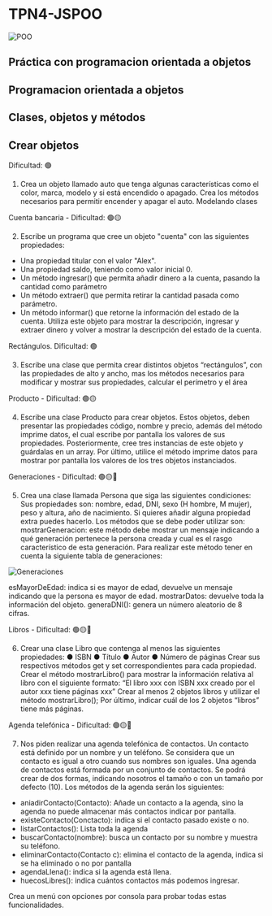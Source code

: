 # TPN4-JSPOO
![POO](https://jairogarciarincon.com/img/clases/1537.jpg)


## Práctica con programacion orientada a objetos

## Programacion orientada a objetos 

## Clases, objetos y métodos
## Crear objetos

Dificultad: 🟢
1. Crea un objeto llamado auto que tenga algunas características como el color,
marca, modelo y si está encendido o apagado. Crea los métodos necesarios para
permitir encender y apagar el auto.
Modelando clases

Cuenta bancaria - Dificultad: 🟢🟡

2. Escribe un programa que cree un objeto "cuenta" con las siguientes propiedades:
- Una propiedad titular con el valor "Alex".
- Una propiedad saldo, teniendo como valor inicial 0.
- Un método ingresar() que permita añadir dinero a la cuenta, pasando la
cantidad como parámetro
- Un método extraer() que permita retirar la cantidad pasada como
parámetro.
- Un método informar() que retorne la información del estado de la cuenta.
Utiliza este objeto para mostrar la descripción, ingresar y extraer dinero y volver a
mostrar la descripción del estado de la cuenta.

Rectángulos. Dificultad: 🟢

3. Escribe una clase que permita crear distintos objetos “rectángulos”, con las
propiedades de alto y ancho, mas los métodos necesarios para modificar y
mostrar sus propiedades, calcular el perímetro y el área

Producto - Dificultad: 🟢🟡

4. Escribe una clase Producto para crear objetos. Estos objetos, deben presentar
las propiedades código, nombre y precio, además del método imprime datos, el
cual escribe por pantalla los valores de sus propiedades.
Posteriormente, cree tres instancias de este objeto y guárdalas en un array.
Por último, utilice el método imprime datos para mostrar por pantalla los valores
de los tres objetos instanciados.

Generaciones - Dificultad: 🟢🟡🔴

5. Crea una clase llamada Persona que siga las siguientes condiciones:
Sus propiedades son: nombre, edad, DNI, sexo (H hombre, M mujer), peso y altura,
año de nacimiento. Si quieres añadir alguna propiedad extra puedes hacerlo.
Los métodos que se debe poder utilizar son:
mostrarGeneracion: este método debe mostrar un mensaje indicando a qué
generación pertenece la persona creada y cual es el rasgo característico de esta
generación.
Para realizar este método tener en cuenta la siguiente tabla de generaciones:

![Generaciones](https://www.lavanguardia.com/files/content_image_desktop_filter/uploads/2018/04/08/5fa43e84d7e87.png)


esMayorDeEdad: indica si es mayor de edad, devuelve un mensaje indicando que la
persona es mayor de edad.
mostrarDatos: devuelve toda la información del objeto.
generaDNI(): genera un número aleatorio de 8 cifras.

Libros - Dificultad: 🟢🟡🔴

6. Crear una clase Libro que contenga al menos las siguientes propiedades:
● ISBN
● Título
● Autor
● Número de páginas
Crear sus respectivos métodos get y set correspondientes para cada propiedad.
Crear el método mostrarLibro() para mostrar la información relativa al libro con el
siguiente formato:
“El libro xxx con ISBN xxx creado por el autor xxx tiene páginas xxx”
Crear al menos 2 objetos libros y utilizar el método mostrarLibro();
Por último, indicar cuál de los 2 objetos “libros” tiene más páginas.

Agenda telefónica - Dificultad: 🟢🟡🔴

7. Nos piden realizar una agenda telefónica de contactos.
Un contacto está definido por un nombre y un teléfono. Se considera que un
contacto es igual a otro cuando sus nombres son iguales.
Una agenda de contactos está formada por un conjunto de contactos. Se podrá
crear de dos formas, indicando nosotros el tamaño o con un tamaño por defecto
(10).
Los métodos de la agenda serán los siguientes:
- aniadirContacto(Contacto): Añade un contacto a la agenda, sino la agenda
no puede almacenar más contactos indicar por pantalla.
- existeContacto(Conctacto): indica si el contacto pasado existe o no.
- listarContactos(): Lista toda la agenda
- buscarContacto(nombre): busca un contacto por su nombre y muestra su
teléfono.
- eliminarContacto(Contacto c): elimina el contacto de la agenda, indica si se
ha eliminado o no por pantalla
- agendaLlena(): indica si la agenda está llena.
- huecosLibres(): indica cuántos contactos más podemos ingresar.

Crea un menú con opciones por consola para probar todas estas funcionalidades.